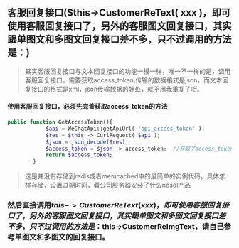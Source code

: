 ## 客服回复接口($this->CustomerReText( xxx )，即可使用客服回复接口了，另外的客服图文回复接口，其实跟单图文和多图文回复接口差不多，只不过调用的方法是：)
>其实客服回复接口与文本回复接口的功能一模一样，唯一不一样的是，调用客服回复接口，需要获取access_token,传输的数据格式是json，而文本回复接口的格式是xml，json传输数据的好处，就不用我重复了哈。

#### 使用客服回复接口，必须先完善获取access_token的方法
```php
public function GetAccessToken(){
            $api = WeChatApi::getApiUrl( 'api_access_token' );
            $res = $this -> CurlRequest( $api );
            $json = json_decode($res);
            $access_token = $json -> access_token;  //获取了access_token
            return $access_token;
        }
```
>这是并没有存储到redis或者memcached中的最简单的实例代码。具体怎样存储，设置过期时间，看公司服务器安装了什么nosql产品

### 然后直接调用$this->CustomerReText( xxx )，即可使用客服回复接口了，另外的客服图文回复接口，其实跟单图文和多图文回复接口差不多，只不过调用的方法是：$this->CustomerReImgText，请自己参考单图文和多图文的回复接口。